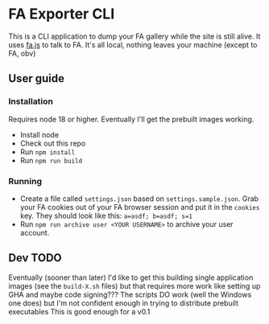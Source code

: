 # FA Exporter CLI

This is a CLI application to dump your FA gallery while the site is still alive. It uses [fa.js](https://github.com/cheeplusplus/fa.js) to talk to FA. It's all local, nothing leaves your machine (except to FA, obv)

## User guide

### Installation

Requires node 18 or higher. Eventually I'll get the prebuilt images working.

* Install node
* Check out this repo
* Run `npm install`
* Run `npm run build`

### Running

* Create a file called `settings.json` based on `settings.sample.json`. Grab your FA cookies out of your FA browser session and put it in the `cookies` key. They should look like this: `a=asdf; b=asdf; s=1`
* Run `npm run archive user <YOUR USERNAME>` to archive your user account.

## Dev TODO

Eventually (sooner than later) I'd like to get this building single application images (see the `build-X.sh` files) but that requires more work like setting up GHA and maybe code signing???
The scripts DO work (well the Windows one does) but I'm not confident enough in trying to distribute prebuilt executables
This is good enough for a v0.1
